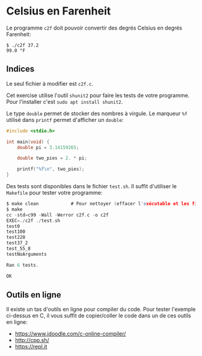# Celsius en Farenheit

Le programme `c2f` doit pouvoir convertir des degrés Celsius en degrés Farenheit:

```shell
$ ./c2f 37.2
99.0 °F
```

## Indices

Le seul fichier à modifier est `c2f.c`.

Cet exercise utilise l'outil `shunit2` pour faire les tests de votre programme. Pour l'installer c'est `sudo apt install shunit2`.

Le type `double` permet de stocker des nombres à virgule. Le marqueur `%f` utilisé dans `printf` permet d'afficher un `double`:

```c
#include <stdio.h>

int main(void) {
    double pi = 3.14159265;

    double two_pies = 2. * pi;

    printf("%f\n", two_pies);
}
```

Des tests sont disponibles dans le fichier `test.sh`. Il suffit d'utiliser le `Makefile` pour tester votre programme:

```c
$ make clean            # Pour nettoyer (effacer l'exécutable et les fichiers intermédiaires)
$ make
cc -std=c99 -Wall -Werror c2f.c -o c2f
EXEC=./c2f ./test.sh
test0
test100
test220
test37_2
test_55_8
testNoArguments

Ran 6 tests.

OK
```

## Outils en ligne

Il existe un tas d'outils en ligne pour compiler du code. Pour tester l'exemple ci-dessus en C, il vous suffit de copier/coller le code dans un de ces outils en ligne:

- https://www.jdoodle.com/c-online-compiler/
- http://cpp.sh/
- https://repl.it
